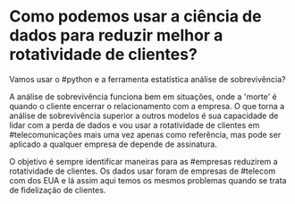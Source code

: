 # Como podemos usar a ciência de dados para reduzir melhor a rotatividade de clientes?

Vamos usar o #python e a ferramenta estatística análise de sobrevivência?


A análise de sobrevivência funciona bem em situações, onde a 'morte' é quando o cliente encerrar o relacionamento com a empresa. O que torna a análise de sobrevivência superior a outros modelos é sua capacidade de lidar com a perda de dados e vou usar a rotatividade de clientes em #telecomunicações mais uma vez apenas como referência, mas pode ser aplicado a qualquer empresa de depende de assinatura.


O objetivo é sempre identificar maneiras para as #empresas reduzirem a rotatividade de clientes. Os dados usar foram de empresas de #telecom com dos EUA e lá assim aqui temos os mesmos problemas quando se trata de fidelização de clientes.
